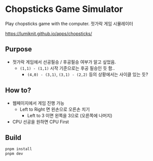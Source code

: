 # Chopsticks Game Simulator

Play chopsticks game with the computer.
젓가락 게임 시뮬레이터

https://lumiknit.github.io/apps/chopsticks/

## Purpose

- 젓가락 게임에서 선공필승 / 후공필승 여부가 알고 싶었음.
  - `(1,1) - (1,1)` 시작 기준으로는 후공 필승인 듯 함..
	- `(4,0) - (3,1)`, `(3,1) - (2,2)` 등의 상황에서는 사이클 있는 듯?

## How to?

- 웹페이지에서 게임 진행 가능
  - Left to Right 면 왼손으로 오른손 치기
	- Left to 3 이면 왼쪽을 3으로 (오른쪽에 나머지)
- CPU 선공을 원하면 CPU First

## Build

```bash
pnpm install
pnpm dev
```
